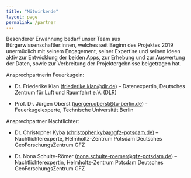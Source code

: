 ```yaml
---
title: "Mitwirkende"
layout: page
permalink: /partner
---
```


Besonderer Erwähnung bedarf unser Team aus Bürgerwissenschaftler:innen, welches seit Beginn des Projektes 2019 unermüdlich mit seinem Engagement, seiner Expertise und seinen Ideen aktiv zur Entwicklung der beiden Apps, zur Erhebung und zur Auswertung der Daten, sowie zur Verbreitung der Projektergebnisse beigetragen hat.

Ansprechpartnerin Feuerkugeln:

- Dr. Friederike Klan ([friederike.klan@dlr.de](mailto:friederike.klan@dlr.de)) – Datenexpertin, Deutsches Zentrum für Luft und Raumfahrt e.V. (DLR)

- Prof. Dr. Jürgen Oberst ([juergen.oberst@tu-berlin.de](mailto:juergen.oberst@tu-berlin.de)) - Feuerkugelexperte, Technische Universität Berlin


Ansprechpartner Nachtlichter:

- Dr. Christopher Kyba ([christopher.kyba@gfz-potsdam.de](mailto:christopher.kyba@gfz-potsdam.de)) – Nachtlichterexperte, Helmholtz-Zentrum Potsdam Deutsches GeoForschungsZentrum GFZ  

- Dr. Nona Schulte-Römer ([nona.schulte-roemer@gfz-potsdam.de](mailto:nona.schulte-roemer@gfz-potsdam.de)) – Nachtlichterexpertin, Helmholtz-Zentrum Potsdam Deutsches GeoForschungsZentrum GFZ  
